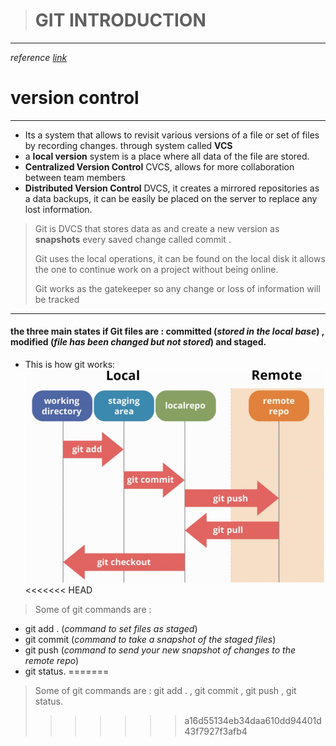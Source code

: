 > # GIT INTRODUCTION 
________   

*reference [link](https://blog.udemy.com/git-tutorial-a-comprehensive-guide/)* 
# version control  

_________ 

* Its a system that allows to revisit various versions of a file or set of files by recording changes. through system called **VCS** 
* a **local version** system is a place where all data of the file are stored. 
* **Centralized Version Control** CVCS, allows for more collaboration between team members 
* **Distributed Version Control** DVCS, it creates a mirrored repositories as a data backups, it can be easily be placed on the server to replace any lost information.   

>  Git is DVCS that stores data as and create a new version as **snapshots** every saved change called commit . 
> 
> Git uses the local operations, it can be found on the local disk it allows the one to continue work on a project without being online. 
> 
> Git works as the gatekeeper so any change or loss of information will be tracked 
____________ 

#### the three main states if Git files are : committed (*stored in the local base*) , modified (*file has been changed but not stored*) and staged. 

* This is how git works: ![picture](git.jpg) 
<<<<<<< HEAD
>Some of git commands are :
* git add . (*command to set files as staged*)
* git commit (*command to take a snapshot of the staged files*) 
* git push (*command to send your new snapshot of changes to the remote repo*) 
* git status. 
=======
>Some of git commands are : git add . , git commit , git push , git status. 
>>>>>>> a16d55134eb34daa610dd94401d43f7927f3afb4

 